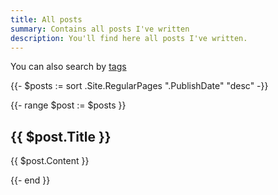 ```yaml
---
title: All posts
summary: Contains all posts I've written
description: You'll find here all posts I've written.
---
```


You can also search by [tags](/tags)

{{- $posts := sort .Site.RegularPages ".PublishDate" "desc" -}}

{{- range $post := $posts }}

<article>
  <h2>{{ $post.Title }}</h2>
  <p>{{ $post.Content }}</p>
</article>

{{- end }}

